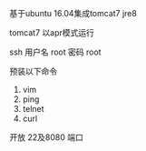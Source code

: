 基于ubuntu 16.04集成tomcat7 jre8

tomcat7 以apr模式运行

ssh 用户名 root 密码 root

预装以下命令
1. vim
2. ping
3. telnet
4. curl

开放 22及8080 端口
